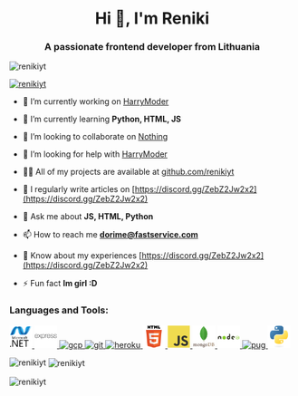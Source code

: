 <h1 align="center">Hi 👋, I'm Reniki</h1>
<h3 align="center">A passionate frontend developer from Lithuania</h3>

<p align="left"> <img src="https://komarev.com/ghpvc/?username=renikiyt&label=Profile%20views&color=0e75b6&style=flat" alt="renikiyt" /> </p>

<p align="left"> <a href="https://github.com/ryo-ma/github-profile-trophy"><img src="https://github-profile-trophy.vercel.app/?username=renikiyt" alt="renikiyt" /></a> </p>

- 🔭 I’m currently working on [HarryModer](discord.gg/rick)

- 🌱 I’m currently learning **Python, HTML, JS**

- 👯 I’m looking to collaborate on [Nothing](https://discord.gg/ZebZ2Jw2x2)

- 🤝 I’m looking for help with [HarryModer](https://discord.gg/ZebZ2Jw2x2)

- 👨‍💻 All of my projects are available at [github.com/renikiyt](github.com/renikiyt)

- 📝 I regularly write articles on [https://discord.gg/ZebZ2Jw2x2](https://discord.gg/ZebZ2Jw2x2)

- 💬 Ask me about **JS, HTML, Python**

- 📫 How to reach me **dorime@fastservice.com**

- 📄 Know about my experiences [https://discord.gg/ZebZ2Jw2x2](https://discord.gg/ZebZ2Jw2x2)

- ⚡ Fun fact **Im girl :D**


<h3 align="left">Languages and Tools:</h3>
<p align="left"> <a href="https://dotnet.microsoft.com/" target="_blank"> <img src="https://raw.githubusercontent.com/devicons/devicon/master/icons/dot-net/dot-net-original-wordmark.svg" alt="dotnet" width="40" height="40"/> </a> <a href="https://expressjs.com" target="_blank"> <img src="https://raw.githubusercontent.com/devicons/devicon/master/icons/express/express-original-wordmark.svg" alt="express" width="40" height="40"/> </a> <a href="https://cloud.google.com" target="_blank"> <img src="https://www.vectorlogo.zone/logos/google_cloud/google_cloud-icon.svg" alt="gcp" width="40" height="40"/> </a> <a href="https://git-scm.com/" target="_blank"> <img src="https://www.vectorlogo.zone/logos/git-scm/git-scm-icon.svg" alt="git" width="40" height="40"/> </a> <a href="https://heroku.com" target="_blank"> <img src="https://www.vectorlogo.zone/logos/heroku/heroku-icon.svg" alt="heroku" width="40" height="40"/> </a> <a href="https://www.w3.org/html/" target="_blank"> <img src="https://raw.githubusercontent.com/devicons/devicon/master/icons/html5/html5-original-wordmark.svg" alt="html5" width="40" height="40"/> </a> <a href="https://developer.mozilla.org/en-US/docs/Web/JavaScript" target="_blank"> <img src="https://raw.githubusercontent.com/devicons/devicon/master/icons/javascript/javascript-original.svg" alt="javascript" width="40" height="40"/> </a> <a href="https://www.mongodb.com/" target="_blank"> <img src="https://raw.githubusercontent.com/devicons/devicon/master/icons/mongodb/mongodb-original-wordmark.svg" alt="mongodb" width="40" height="40"/> </a> <a href="https://nodejs.org" target="_blank"> <img src="https://raw.githubusercontent.com/devicons/devicon/master/icons/nodejs/nodejs-original-wordmark.svg" alt="nodejs" width="40" height="40"/> </a> <a href="https://pugjs.org" target="_blank"> <img src="https://cdn.worldvectorlogo.com/logos/pug.svg" alt="pug" width="40" height="40"/> </a> <a href="https://www.python.org" target="_blank"> <img src="https://raw.githubusercontent.com/devicons/devicon/master/icons/python/python-original.svg" alt="python" width="40" height="40"/> </a> </p>

<p><img align="left" src="https://github-readme-stats.vercel.app/api/top-langs?username=renikiyt&show_icons=true&locale=en&layout=compact" alt="renikiyt" /></p>

<p>&nbsp;<img align="center" src="https://github-readme-stats.vercel.app/api?username=renikiyt&show_icons=true&locale=en" alt="renikiyt" /></p>

<p><img align="center" src="https://github-readme-streak-stats.herokuapp.com/?user=renikiyt&" alt="renikiyt" /></p>
